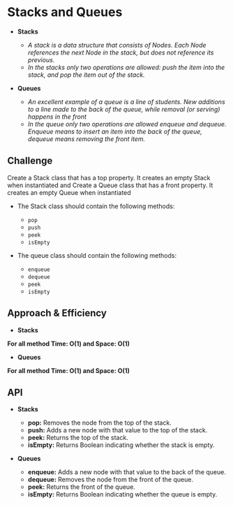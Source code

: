 # Stacks and Queues
* **Stacks**
  * *A stack is a data structure that consists of Nodes. Each Node references the next Node in the stack, but does not reference its previous.*
  * *In the stacks only two operations are allowed: push the item into the stack, and pop the item out of the stack.*

* **Queues**
  * *An excellent example of a queue is a line of students. New additions to a line made to the back of the queue, while removal (or serving) happens in the front*
  * *In the queue only two operations are allowed enqueue and dequeue. Enqueue means to insert an item into the back of the queue, dequeue means removing the front item.* 


## Challenge
Create a Stack class that has a top property. It creates an empty Stack when instantiated and Create a Queue class that has a front property. It creates an empty Queue when instantiated

* The Stack class should contain the following methods:
  * `pop`
  * `push`
  * `peek`
  * `isEmpty`

* The queue class should contain the following methods:
  * `enqueue`
  * `dequeue`
  * `peek`
  * `isEmpty`



## Approach & Efficiency

* **Stacks**

**For all method Time: O(1) and Space: O(1)**

* **Queues**

**For all method Time: O(1) and Space: O(1)**

## API

* **Stacks**

    * **pop:** Removes the node from the top of the stack.
    * **push:** Adds a new node with that value to the top of the stack.
    * **peek:** Returns the top of the stack.
    * **isEmpty:** Returns Boolean indicating whether the stack is empty.

* **Queues**

  * **enqueue:** Adds a new node with that value to the back of the queue.
  * **dequeue:** Removes the node from the front of the queue.
  * **peek:** Returns the front of the queue.
  * **isEmpty:** Returns Boolean indicating whether the queue is empty.

